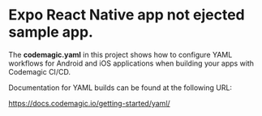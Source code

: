 # Expo React Native app not ejected sample app. 

The **codemagic.yaml** in this project shows how to configure YAML workflows for Android and iOS applications when building your apps with Codemagic CI/CD.

Documentation for YAML builds can be found at the following URL: 

https://docs.codemagic.io/getting-started/yaml/